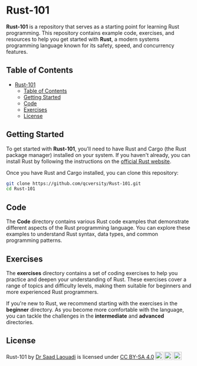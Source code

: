 # Rust-101

**Rust-101** is a repository that serves as a starting point for learning Rust programming. This repository contains example code, exercises, and resources to help you get started with **Rust**, a modern systems programming language known for its safety, speed, and concurrency features.

## Table of Contents

- [Rust-101](#rust-101)
  - [Table of Contents](#table-of-contents)
  - [Getting Started](#getting-started)
  - [Code](#code)
  - [Exercises](#exercises)
  - [License](#license)

## Getting Started

To get started with **Rust-101**, you'll need to have Rust and Cargo (the Rust package manager) installed on your system. If you haven't already, you can install Rust by following the instructions on the [official Rust website](https://www.rust-lang.org/learn/get-started).

Once you have Rust and Cargo installed, you can clone this repository:

```bash
git clone https://github.com/qcversity/Rust-101.git
cd Rust-101
```

## Code

The **Code** directory contains various Rust code examples that demonstrate different aspects of the Rust programming language. You can explore these examples to understand Rust syntax, data types, and common programming patterns.

## Exercises

The **exercises** directory contains a set of coding exercises to help you practice and deepen your understanding of Rust. These exercises cover a range of topics and difficulty levels, making them suitable for beginners and more experienced Rust programmers.

If you're new to Rust, we recommend starting with the exercises in the **beginner** directory. As you become more comfortable with the language, you can tackle the challenges in the **intermediate** and **advanced** directories.

## License

<p xmlns:cc="http://creativecommons.org/ns#" xmlns:dct="http://purl.org/dc/terms/"><span property="dct:title">Rust-101</span> by <a rel="cc:attributionURL dct:creator" property="cc:attributionName" href="https://qa.linkedin.com/in/saad-laouadi">Dr Saad Laouadi</a> is licensed under <a href="http://creativecommons.org/licenses/by-sa/4.0/?ref=chooser-v1" target="_blank" rel="license noopener noreferrer" style="display:inline-block;">CC BY-SA 4.0<img style="height:22px!important;margin-left:3px;vertical-align:text-bottom;" src="https://mirrors.creativecommons.org/presskit/icons/cc.svg?ref=chooser-v1"><img style="height:22px!important;margin-left:3px;vertical-align:text-bottom;" src="https://mirrors.creativecommons.org/presskit/icons/by.svg?ref=chooser-v1"><img style="height:22px!important;margin-left:3px;vertical-align:text-bottom;" src="https://mirrors.creativecommons.org/presskit/icons/sa.svg?ref=chooser-v1"></a></p>
